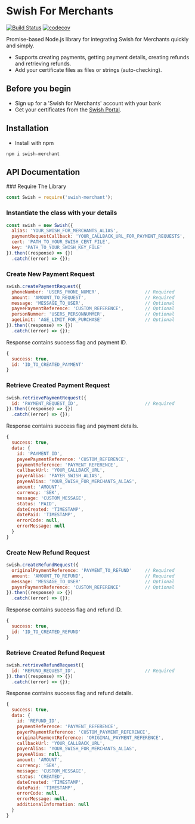 # Swish For Merchants
[![Build Status](https://travis-ci.com/stebunting/swish-merchant.svg?branch=master)](https://travis-ci.com/stebunting/swish-merchant)
[![codecov](https://codecov.io/gh/stebunting/swish-merchant/branch/master/graph/badge.svg)](https://codecov.io/gh/stebunting/swish-merchant)

Promise-based Node.js library for integrating Swish for Merchants quickly and simply.

 - Supports creating payments, getting payment details, creating refunds and retrieving refunds.
 - Add your certificate files as files or strings (auto-checking).

## Before you begin

 - Sign up for a 'Swish for Merchants' account with your bank
 - Get your certificates from the [Swish Portal](https://portal.swish.nu/).

## Installation

 - Install with npm
```
npm i swish-merchant
```

## API Documentation

### Require The Library

```javascript
const Swish = require('swish-merchant');
```

### Instantiate the class with your details

```javascript
const swish = new Swish({
  alias: 'YOUR_SWISH_FOR_MERCHANTS_ALIAS',
  paymentRequestCallback: 'YOUR_CALLBACK_URL_FOR_PAYMENT_REQUESTS',
  cert: 'PATH_TO_YOUR_SWISH_CERT_FILE',
  key: 'PATH_TO_YOUR_SWISH_KEY_FILE'
}).then((response) => {})
  .catch((error) => {});
```

### Create New Payment Request

```javascript
swish.createPaymentRequest({
  phoneNumber: 'USERS_PHONE_NUMER',                 // Required
  amount: 'AMOUNT_TO_REQUEST',                      // Required
  message: 'MESSAGE_TO_USER',                       // Optional
  payeePaymentReference: 'CUSTOM_REFERENCE',        // Optional
  personNummer: 'USERS_PERSONNUMMER',               // Optional
  ageLimit: 'AGE_LIMIT_FOR_PURCHASE'                // Optional
}).then((response) => {})
  .catch((error) => {});
```

Response contains success flag and payment ID.
```javascript
{
  success: true,
  id: 'ID_TO_CREATED_PAYMENT'
}
```

### Retrieve Created Payment Request

```javascript
swish.retrievePaymentRequest({
  id: 'PAYMENT_REQUEST_ID',                         // Required
}).then((response) => {})
  .catch((error) => {});
```

Response contains success flag and payment details.
```javascript
{
  success: true,
  data: {
    id: 'PAYMENT_ID',
    payeePaymentReference: 'CUSTOM_REFERENCE',
    paymentReference: 'PAYMENT_REFERENCE',
    callbackUrl: 'YOUR_CALLBACK_URL',
    payerAlias: 'PAYER_SWISH_ALIAS',
    payeeAlias: 'YOUR_SWISH_FOR_MERCHANTS_ALIAS',
    amount: 'AMOUNT',
    currency: 'SEK',
    message: 'CUSTOM_MESSAGE',
    status: 'PAID',
    dateCreated: 'TIMESTAMP',
    datePaid: 'TIMESTAMP',
    errorCode: null,
    errorMessage: null
  }
}
```

### Create New Refund Request

```javascript
swish.createRefundRequest({
  originalPaymentReference: 'PAYMENT_TO_REFUND'     // Required
  amount: 'AMOUNT_TO_REFUND',                       // Required
  message: 'MESSAGE_TO_USER'                        // Optional
  payerPaymentReference: 'CUSTOM_REFERENCE'         // Optional
}).then((response) => {})
  .catch((error) => {});
```

Response contains success flag and refund ID.
```javascript
{
  success: true,
  id: 'ID_TO_CREATED_REFUND'
}
```

### Retrieve Created Refund Request

```javascript
swish.retrieveRefundRequest({
  id: 'REFUND_REQUEST_ID',                          // Required
}).then((response) => {})
  .catch((error) => {});
```

Response contains success flag and refund details.
```javascript
{
  success: true,
  data: {
    id: 'REFUND_ID',
    paymentReference: 'PAYMENT_REFERENCE',
    payerPaymentReference: 'CUSTOM_PAYMENT_REFERENCE',
    originalPaymentReference: 'ORIGINAL_PAYMENT_REFERENCE',
    callbackUrl: 'YOUR_CALLBACK_URL',
    payerAlias: 'YOUR_SWISH_FOR_MERCHANTS_ALIAS',
    payeeAlias: null,
    amount: 'AMOUNT',
    currency: 'SEK',
    message: 'CUSTOM_MESSAGE',
    status: 'CREATED',
    dateCreated: 'TIMESTAMP',
    datePaid: 'TIMESTAMP',
    errorCode: null,
    errorMessage: null,
    additionalInformation: null
  }
}
```
